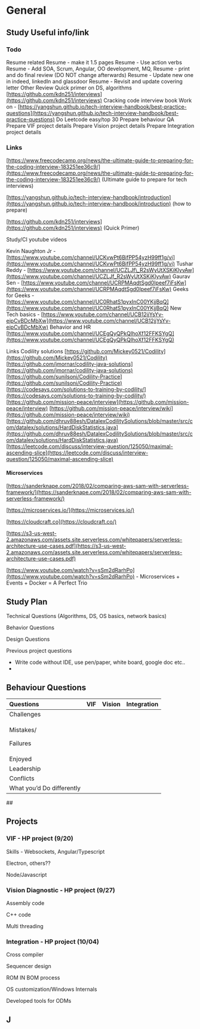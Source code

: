 # General

## Study Useful info/link

### Todo

Resume related
Resume - make it 1.5 pages
Resume - Use action verbs
Resume - Add SOA, Scrum, Angular, OO development, MQ, 
Resume - print and do final review \(DO NOT change afterwards\)
Resume - Update new one in indeed, linkedIn and glassdoor
Resume - Revisit and update covering letter
Other
Review Quick primer on DS, algorithms [https://github.com/kdn251/interviews](https://github.com/kdn251/interviews)
Cracking code interview book
Work on - [https://yangshun.github.io/tech-interview-handbook/best-practice-questions](https://yangshun.github.io/tech-interview-handbook/best-practice-questions)
Do Leetcode easy/top 30
Prepare behaviour QA
Prepare VIF project details
Prepare Vision project details
Prepare Integration project details  


### Links 

[https://www.freecodecamp.org/news/the-ultimate-guide-to-preparing-for-the-coding-interview-183251ee36c9/](https://www.freecodecamp.org/news/the-ultimate-guide-to-preparing-for-the-coding-interview-183251ee36c9/) \(Ultimate guide to prepare for tech interviews\)

[https://yangshun.github.io/tech-interview-handbook/introduction](https://yangshun.github.io/tech-interview-handbook/introduction)  \(how to prepare\)

[https://github.com/kdn251/interviews](https://github.com/kdn251/interviews) \(Quick Primer\)

Study/CI  youtube videos

Kevin Naughton Jr - [https://www.youtube.com/channel/UCKvwPt6BifPP54yzH99ff1g/vi](https://www.youtube.com/channel/UCKvwPt6BifPP54yzH99ff1g/vi)
Tushar Reddy - [https://www.youtube.com/channel/UCZLJf\_R2sWyUtXSKiKlyvAw](https://www.youtube.com/channel/UCZLJf_R2sWyUtXSKiKlyvAw)
Gaurav Sen - [https://www.youtube.com/channel/UCRPMAqdtSgd0Ipeef7iFsKw](https://www.youtube.com/channel/UCRPMAqdtSgd0Ipeef7iFsKw)
Geeks for Geeks - [https://www.youtube.com/channel/UC0RhatS1pyxInC00YKjjBqQ](https://www.youtube.com/channel/UC0RhatS1pyxInC00YKjjBqQ)
New Tech basics - [https://www.youtube.com/channel/UCB12jjYsYv-eipCvBDcMbXw](https://www.youtube.com/channel/UCB12jjYsYv-eipCvBDcMbXw)
Behavior and HR  [https://www.youtube.com/channel/UCEgQyQPkQIhoXf12FFKSYgQ](https://www.youtube.com/channel/UCEgQyQPkQIhoXf12FFKSYgQ)

Links Codility solutions
 [https://github.com/Mickey0521/Codility](https://github.com/Mickey0521/Codility)
 [https://github.com/jmornar/codility-java-solutions](https://github.com/jmornar/codility-java-solutions)
 [https://github.com/sunilsoni/Codility-Practice](https://github.com/sunilsoni/Codility-Practice)
 [https://codesays.com/solutions-to-training-by-codility/](https://codesays.com/solutions-to-training-by-codility/)
 [https://github.com/mission-peace/interview](https://github.com/mission-peace/interview)
 [https://github.com/mission-peace/interview/wiki](https://github.com/mission-peace/interview/wiki)
[https://github.com/dhruv88esh/DatalexCodilitySolutions/blob/master/src/com/datalex/solutions/HardDiskStatistics.java](https://github.com/dhruv88esh/DatalexCodilitySolutions/blob/master/src/com/datalex/solutions/HardDiskStatistics.java)
[https://leetcode.com/discuss/interview-question/125050/maximal-ascending-slice](https://leetcode.com/discuss/interview-question/125050/maximal-ascending-slice)  


#### Microservices

[https://sanderknape.com/2018/02/comparing-aws-sam-with-serverless-framework/](https://sanderknape.com/2018/02/comparing-aws-sam-with-serverless-framework/)

[https://microservices.io/](https://microservices.io/)

[https://cloudcraft.co](https://cloudcraft.co/)

[https://s3-us-west-2.amazonaws.com/assets.site.serverless.com/whitepapers/serverless-architecture-use-cases.pdf](https://s3-us-west-2.amazonaws.com/assets.site.serverless.com/whitepapers/serverless-architecture-use-cases.pdf)

[https://www.youtube.com/watch?v=sSm2dRarhPo](https://www.youtube.com/watch?v=sSm2dRarhPo) - Microservices + Events + Docker = A Perfect Trio  


## 

## Study Plan

Technical Questions \(Algorithms, DS, OS basics, network basics\) 

Behavior Questions

Design Questions

Previous project questions  


* Write code without IDE, use pen/paper, white board, google doc etc.. 
* 
## Behaviour Questions

<table>
  <thead>
    <tr>
      <th style="text-align:left">Questions</th>
      <th style="text-align:left">VIF</th>
      <th style="text-align:left">Vision</th>
      <th style="text-align:left">Integration</th>
    </tr>
  </thead>
  <tbody>
    <tr>
      <td style="text-align:left">Challenges</td>
      <td style="text-align:left"></td>
      <td style="text-align:left"></td>
      <td style="text-align:left"></td>
    </tr>
    <tr>
      <td style="text-align:left">
        <p>Mistakes/</p>
        <p>Failures</p>
      </td>
      <td style="text-align:left"></td>
      <td style="text-align:left"></td>
      <td style="text-align:left"></td>
    </tr>
    <tr>
      <td style="text-align:left">Enjoyed</td>
      <td style="text-align:left"></td>
      <td style="text-align:left"></td>
      <td style="text-align:left"></td>
    </tr>
    <tr>
      <td style="text-align:left">Leadership</td>
      <td style="text-align:left"></td>
      <td style="text-align:left"></td>
      <td style="text-align:left"></td>
    </tr>
    <tr>
      <td style="text-align:left">Conflicts</td>
      <td style="text-align:left"></td>
      <td style="text-align:left"></td>
      <td style="text-align:left"></td>
    </tr>
    <tr>
      <td style="text-align:left">What you&#x2019;d Do differently</td>
      <td style="text-align:left"></td>
      <td style="text-align:left"></td>
      <td style="text-align:left"></td>
    </tr>
  </tbody>
</table>## 

## Projects

### 

### VIF - HP project \(9/20\)

Skills - Websockets, Angular/Typescript

 Electron, others??

Node/Javascript  
  


### Vision Diagnostic - HP project \(9/27\)

Assembly code

C++ code

Multi threading  
  


### Integration  - HP project \(10/04\)

Cross compiler

Sequencer design

ROM IN BOM process

OS customization/Windows Internals

Developed tools for ODMs  


## J

